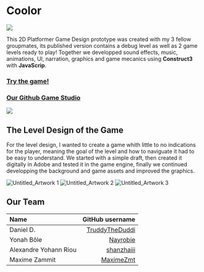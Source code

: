 # Coolor

<img src="https://pictshare.net/y9odxj.png">

This 2D Platformer Game Design prototype was created with my 3 fellow groupmates, its published version contains a debug level as well as 2 game levels ready to play! Together we developped sound effects, music, animations, UI, narration, graphics and game mecanics using **Construct3** with **JavaScrip**. 

### [Try the game!](https://maximezmt.itch.io/coolor)
### [Our Github Game Studio](https://github.com/RabbitStudiosCH)

<img src="https://pictshare.net/xcz77n.jpg">
 
## The Level Design of the Game 

For the level design, I wanted to create a game whith little to no indications for the player, meaning the goal of the level and how to naviguate it had to be easy to understand. We started with a simple draft, then created it digitally in Adobe and tested it in the game engine, finally we continued developping the background and game assets and improved the graphics.

![Untitled_Artwork 1](https://user-images.githubusercontent.com/80701265/227017513-e72c6ac3-b53b-4c30-b7a4-a269d95ebdbe.png)
![Untitled_Artwork 2](https://user-images.githubusercontent.com/80701265/227018070-20c48e63-d580-4228-b137-7139dacba067.png)
![Untitled_Artwork 3](https://user-images.githubusercontent.com/80701265/227018094-a40eda2e-b404-4087-b692-e4dcc3dfe8e6.png)

## Our Team
| Name                    |                                     GitHub username |
| :---------------------- | --------------------------------------------------: |
| Daniel D.               | [TruddyTheDuddi](https://github.com/TruddyTheDuddi) |
| Yonah Bôle              |             [Nayrobie](https://github.com/Nayrobie) |
| Alexandre Yohann Riou   |         [shanzhaiii](https://github.com/shanzhaiii) |
| Maxime Zammit           |           [MaximeZmt](https://github.com/MaximeZmt) |
